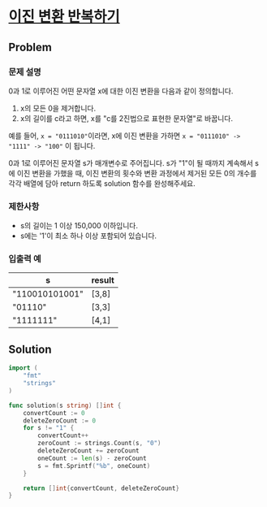 # [이진 변환 반복하기](https://school.programmers.co.kr/learn/courses/30/lessons/70129)

## Problem

### 문제 설명

0과 1로 이루어진 어떤 문자열 x에 대한 이진 변환을 다음과 같이 정의합니다.

1. x의 모든 0을 제거합니다.
2. x의 길이를 c라고 하면, x를 "c를 2진법으로 표현한 문자열"로 바꿉니다.

예를 들어, `x = "0111010"`이라면, x에 이진 변환을 가하면 `x = "0111010" -> "1111" -> "100"` 이 됩니다.

0과 1로 이루어진 문자열 s가 매개변수로 주어집니다. s가 "1"이 될 때까지 계속해서 s에 이진 변환을 가했을 때, 이진 변환의 횟수와 변환 과정에서 제거된 모든 0의 개수를 각각 배열에 담아 return 하도록 solution 함수를 완성해주세요.

### 제한사항

- s의 길이는 1 이상 150,000 이하입니다.
- s에는 '1'이 최소 하나 이상 포함되어 있습니다.

### 입출력 예
|   s	| result |
|------|--------|
| "110010101001" | [3,8] |
| "01110" |	[3,3] |
| "1111111"	| [4,1] |

## Solution

```go
import (
	"fmt"
	"strings"
)

func solution(s string) []int {
	convertCount := 0
	deleteZeroCount := 0
	for s != "1" {
		convertCount++
		zeroCount := strings.Count(s, "0")
		deleteZeroCount += zeroCount
		oneCount := len(s) - zeroCount
		s = fmt.Sprintf("%b", oneCount)
	}

	return []int{convertCount, deleteZeroCount}
}
```